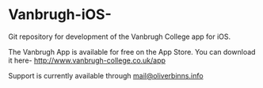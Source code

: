 Vanbrugh-iOS-
=============

Git repository for development of the Vanbrugh College app for iOS.

The Vanbrugh App is available for free on the App Store.
You can download it here- http://www.vanbrugh-college.co.uk/app

Support is currently available through mail@oliverbinns.info
